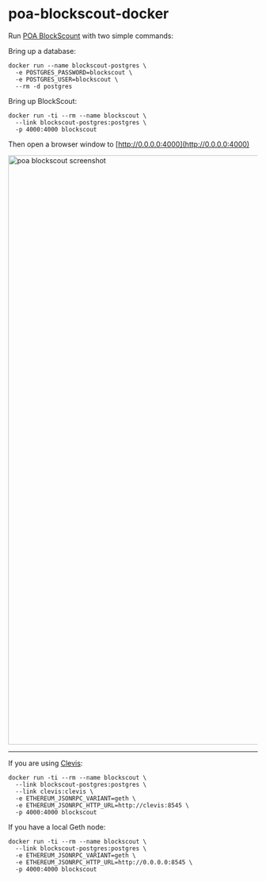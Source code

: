 # poa-blockscout-docker

Run [POA BlockScount](https://github.com/poanetwork/blockscout) with two simple commands:

Bring up a database:
```
docker run --name blockscout-postgres \
  -e POSTGRES_PASSWORD=blockscout \
  -e POSTGRES_USER=blockscout \
  --rm -d postgres
```

Bring up BlockScout:
```
docker run -ti --rm --name blockscout \
  --link blockscout-postgres:postgres \
  -p 4000:4000 blockscout
```

Then open a browser window to [http://0.0.0.0:4000](http://0.0.0.0:4000)



<img width="1190" alt="poa blockscout screenshot" src="https://user-images.githubusercontent.com/2653167/44372629-15ab3880-a4a2-11e8-9a52-ee8daebd4bcf.png">


-----------


If you are using [Clevis](https://github.com/austintgriffith/clevis):
```
docker run -ti --rm --name blockscout \
  --link blockscout-postgres:postgres \
  --link clevis:clevis \
  -e ETHEREUM_JSONRPC_VARIANT=geth \
  -e ETHEREUM_JSONRPC_HTTP_URL=http://clevis:8545 \
  -p 4000:4000 blockscout
```

If you have a local Geth node:
```
docker run -ti --rm --name blockscout \
  --link blockscout-postgres:postgres \
  -e ETHEREUM_JSONRPC_VARIANT=geth \
  -e ETHEREUM_JSONRPC_HTTP_URL=http://0.0.0.0:8545 \
  -p 4000:4000 blockscout
```
